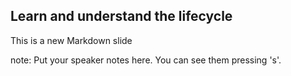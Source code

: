 ##  Learn and understand the lifecycle

This is a new Markdown slide

note:
    Put your speaker notes here.
    You can see them pressing 's'.
